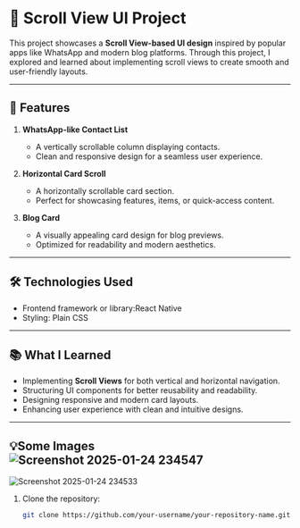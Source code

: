 # 📜 Scroll View UI Project  

This project showcases a **Scroll View-based UI design** inspired by popular apps like WhatsApp and modern blog platforms. Through this project, I explored and learned about implementing scroll views to create smooth and user-friendly layouts.  

---

## 🚀 Features  
1. **WhatsApp-like Contact List**  
   - A vertically scrollable column displaying contacts.  
   - Clean and responsive design for a seamless user experience.  

2. **Horizontal Card Scroll**  
   - A horizontally scrollable card section.  
   - Perfect for showcasing features, items, or quick-access content.  

3. **Blog Card**  
   - A visually appealing card design for blog previews.  
   - Optimized for readability and modern aesthetics.  

---

## 🛠️ Technologies Used  
- Frontend framework or library:React Native 
- Styling:  Plain CSS

---
      
## 📚 What I Learned  
- Implementing **Scroll Views** for both vertical and horizontal navigation.  
- Structuring UI components for better reusability and readability.  
- Designing responsive and modern card layouts.  
- Enhancing user experience with clean and intuitive designs.  

---

## 💡Some Images  ![Screenshot 2025-01-24 234547](https://github.com/user-attachments/assets/2dbf1521-3950-4e4a-97d1-5d248c7fef0a)
![Screenshot 2025-01-24 234533](https://github.com/user-attachments/assets/92958bf1-67ea-41a6-af31-1efbb3f9ec58)

1. Clone the repository:  
   ```bash
   git clone https://github.com/your-username/your-repository-name.git
